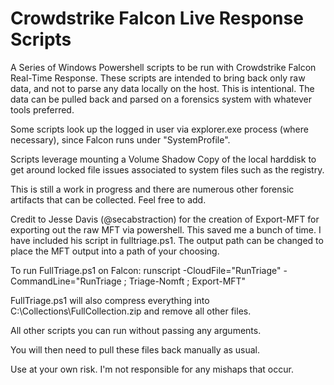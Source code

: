 # Crowdstrike Falcon Live Response Scripts

A Series of Windows Powershell scripts to be run with Crowdstrike Falcon Real-Time Response. These scripts are intended to bring back only raw data, and not to parse any data locally on the host. This is intentional. The data can be pulled back and parsed on a forensics system with whatever tools preferred.

Some scripts look up the logged in user via explorer.exe process (where necessary), since Falcon runs under "SystemProfile". 

Scripts leverage mounting a Volume Shadow Copy of the local harddisk to get around locked file issues associated to system files such as the registry.

This is still a work in progress and there are numerous other forensic artifacts that can be collected. Feel free to add.

Credit to Jesse Davis (@secabstraction) for the creation of Export-MFT for exporting out the raw MFT via powershell. This saved me a bunch of time. I have included his script in fulltriage.ps1. The output path can be changed to place the MFT output into a path of your choosing.

To run FullTriage.ps1 on Falcon:
runscript -CloudFile="RunTriage" -CommandLine="RunTriage ; Triage-Nomft ; Export-MFT"

FullTriage.ps1 will also compress everything into C:\Collections\FullCollection.zip and remove all other files.

All other scripts you can run without passing any arguments.

You will then need to pull these files back manually as usual.

Use at your own risk. I'm not responsible for any mishaps that occur.
